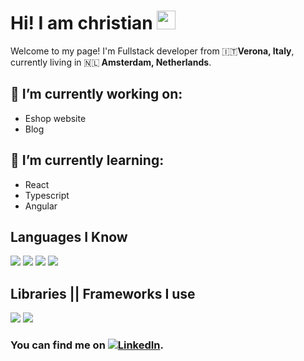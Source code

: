 # Hi! I am christian <img src="https://raw.githubusercontent.com/MartinHeinz/MartinHeinz/master/wave.gif" width="30px">
Welcome to my page!
I'm Fullstack developer from 🇮🇹<b>Verona, Italy</b>, currently living in 🇳🇱<b> Amsterdam, Netherlands</b>. 

## 🔭 I’m currently working on:
 - Eshop website
 - Blog
 
## 🌱 I’m currently learning:
 - React
 - Typescript
 - Angular
 
## Languages I Know
![](https://camo.githubusercontent.com/121aa1fa41e2b74043afd712a970cd5b89b55d695e989d277b226ef8372c5453/68747470733a2f2f696d672e736869656c64732e696f2f7374617469632f76313f6c6162656c3d48544d4c266d6573736167653d3526636f6c6f723d453334463236267374796c653d666f722d7468652d6261646765266c6f676f3d68746d6c35)
![](https://camo.githubusercontent.com/d1ab7a950ef8208b4bdd4859e8d31fb9921a7d9051d780f75b82aa5d85c4edde/68747470733a2f2f696d672e736869656c64732e696f2f7374617469632f76313f6c6162656c3d435353266d6573736167653d3326636f6c6f723d313537324236267374796c653d666f722d7468652d6261646765266c6f676f3d63737333)
![](https://camo.githubusercontent.com/20a49f546486136f6bee4361fd2777a8c312abee81bda9148239c779b4d8e222/68747470733a2f2f696d672e736869656c64732e696f2f7374617469632f76313f6c6162656c3d4a617661536372697074266d6573736167653d455338267374796c653d666f722d7468652d626164676526636f6c6f723d463744463145266c6f676f3d4a617661536372697074)
![](https://camo.githubusercontent.com/089f98665646bb501084d612f75a2557a40fcbdd0d67e583c9a13edc2ce3bfed/68747470733a2f2f696d672e736869656c64732e696f2f7374617469632f76313f6c6162656c3d507974686f6e267374796c653d666f722d7468652d6261646765266d6573736167653d3326636f6c6f723d333737364142266c6f676f3d505954484f4e)
## Libraries || Frameworks I use
![](https://camo.githubusercontent.com/0b11d1f8772906ddc8e0b1544c8f5b493ac93c9c6d9f887ece2ff2770023db02/68747470733a2f2f696d672e736869656c64732e696f2f7374617469632f76313f6c6162656c3d466c61736b267374796c653d666f722d7468652d6261646765266d6573736167653d312e312e3226636f6c6f723d313831373137266c6f676f3d666c61736b)
![](https://camo.githubusercontent.com/5b7c00489a9587fbbe2384f478aabfd7fd77c10f64b086e1e208c3cb0acbd5b4/68747470733a2f2f696d672e736869656c64732e696f2f7374617469632f76313f6c6162656c3d446a616e676f267374796c653d666f722d7468652d6261646765266d6573736167653d332e302e3826636f6c6f723d303932453230266c6f676f3d646a616e676f)


### You can find me on [![LinkedIn][1.1]][1].

<!-- Icons -->

[1.1]: https://raw.githubusercontent.com/MartinHeinz/MartinHeinz/master/linkedin-3-16.png (LinkedIn icon without padding)


<!-- Links to your social media accounts -->
[1]: https://www.linkedin.com/in/christian-garofoli/
<!--
**chris92vr/chris92vr** is a ✨ _special_ ✨ repository because its `README.md` (this file) appears on your GitHub profile.

Here are some ideas to get you started:

- 🔭 I’m currently working on ...
- 🌱 I’m currently learning ...
- 👯 I’m looking to collaborate on ...
- 🤔 I’m looking for help with ...
- 💬 Ask me about ...
- 📫 How to reach me: ...
- 😄 Pronouns: ...
- ⚡ Fun fact: ...
-->
